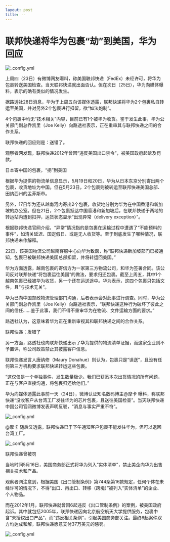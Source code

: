 ```yaml
---
layout: post
title: --
---
```


# 联邦快递将华为包裹“劫”到美国，华为回应

![_config.yml](https://pics1.baidu.com/feed/fcfaaf51f3deb48fc53a3acb4702de2d2df57872.jpeg?token=fa2691e5b6c36f4e1fb4d5ec14bd0477&s=5AA8306387E84D011C7590C60000C0B1)

上周四（23日）有微博网友曝料，称美国联邦快递（FedEx）未经许可，将华为包裹转送美国检查。当天联邦快递就出面否认。但在次日（25日），华为向媒体曝料，表示的确有类似的情况发生。

据路透社28日消息，华为于上周五向该媒体透露，联邦快递将华为2个包裹私自转运至美国，并对另外2个包裹进行扣留，欲“如法炮制”。

4个包裹中均无“技术相关”内容，目前已有1个被华为收货。鉴于发生此事，华为公关部门副总乔凯里（Joe Kelly）向路透社表示，正在重审其与联邦快递之间的合作关系。

联邦快递的回应则是：送错了。

观察者网发现，联邦快递2012年曾因“违反美国出口禁令”，被美国政府起诉及罚款。


日本寄中国的包裹，“拐”到美国

根据华为提供的物流单信息显示，5月19日和20日，华为从日本东京分别寄出两个包裹，收货地址为中国。但在5月23日，2个包裹则被转运至联邦快递美国总部、田纳西州的孟菲斯市。

另外，17日华为还从越南河内寄出2个包裹，收货地分别为华为在中国香港和新加坡的办公室。但在21日，2个包裹抵达中国香港和新加坡后，在联邦快递于两地的转运站内遭到扣押，运货状态显示“出现异常（delivery exception）”。

根据联邦快递官网介绍，“异常”情况指的是包裹在运输过程中遭遇了“不能预料的事件”，如清关延迟、国定假日、或是无人收货等。至于到底发生了哪种情况，联邦快递未作解释。

22日，该美国物流公司越南客服中心向华为致函，称“联邦快递新加坡部门已被通知，包裹已被联邦快递美国总部扣留，并将转运回美国。”

华为方面透露，越南包裹的寄信方为一家第三方物流公司，和华为签署合同。该公司反对联邦快递“将包裹运往美国”的做法，要求归还包裹。截至上周五，其中1个越南包裹已经被华为收货，另一个还在运送途中。华为表示，这四个包裹只包括文件，且“与技术无关”。

华为已向中国邮政物流管理部门沟通，后者表示会对此事进行调查。同时，华为公关部门副总乔凯里（Joe Kelly）向路透社表示，“联邦快递这种行为破坏了彼此之间的信任……鉴于此事，我们不得不重审华为在物流、文件运输方面的要求。”

路透社认为，这意味着华为正在重新审视其和联邦快递之间的合作关系。

联邦快递：发错了

另一方面，路透社也向联邦快递出示了华为提供的物流清单证据，而这家企业则不予置评，称公司政策禁止其披露客户信息。

联邦快递发言人唐纳修（Maury Donahue）则认为，包裹只是“误送”，且没有任何第三方机构要求联邦快递转运这些包裹。

“这仅仅是一个单独事件，发生数量极少。我们已获悉本次出货情况的所有问题，正在与客户直接沟通，将包裹归还给他们。”

华为向媒体透露此事前一天（24日），微博认证知名数码博主@摩卡 曝料，称联邦快递“没收客户从台湾工厂发往华为的芯片包裹，且送往美国检查”。当天联邦快递中国公司官网微博发表声明反驳，“消息与事实严重不符”。

![_config.yml](https://pics2.baidu.com/feed/37d12f2eb9389b503ab5a163322801d9e7116e5f.jpeg?token=b668c8fe671140c4af3e2b0849753281&s=4800E41A9FE44D035EF1D5D6010080B3)

@摩卡 随后又透露，联邦快递已于下午通知客户包裹不能发往华为，但可以退回台湾工厂。

![_config.yml](https://pics2.baidu.com/feed/7af40ad162d9f2d30b063ef61ef16e176327ccb2.jpeg?token=511426623391bb21029999faa0409333&s=E01A6033199EE4CE08EC85DA010050B3)

联邦快递曾被罚

当地时间5月16日，美国商务部正式将华为列入“实体清单”，禁止美企向华为出售相关技术和产品。

观察者网注意到，根据美国《出口管制条例》第744条第16款规定，任何个体在未经许可的情况下，不得“出口、再出口、转移（跨境）”被列入“实体清单”的企业、个人物品。

而在2012年1月，联邦快递就曾因6起违反《出口管制条例》的案例，被美国政府起诉。其中就包括2005年，联邦快递因向北京航空航天大学提供服务，包裹中含“未授权出口产品”，而“违反相关条例”，引起美国商务部关注。最终6起案件双方均达成和解，联邦快递愿意支付37万美元的惩罚。


![_config.yml](https://pics1.baidu.com/feed/4d086e061d950a7b889a8719bdcc86ddf3d3c967.jpeg?token=15e840899e8a4cb4e58a95ae7cfce149&s=7880F8109AAC7E8C347AACC90300B0B3)

